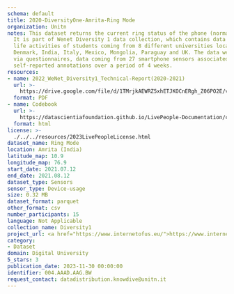 ```yaml
---
schema: default
title: 2020-DiversityOne-Amrita-Ring Mode
organization: Unitn
notes: This dataset returns the current ring status of the phone (normal/silent/vibrate).
  It is part of Wenet Diversity 1 data collection, which contains data about the everyday
  life activities of students coming from 8 different universities located in China,
  Denmark, India, Italy, Mexico, Mongolia, Paraguay and UK. The data were collected
  via questionnaires, data coming from 27 smartphone sensors associated to thousand
  self-reported annotations over a period of 4 weeks.
resources:
- name: 2022_WeNet_Diversity1_Technical-Report(2020-2021)
  url: >-
    https://drive.google.com/file/d/1TMrjkAEWRZ5xhETJKOCnERgh_Z06PO2E/view?usp=drive_link
  format: PDF
- name: Codebook
  url: >-
    https://datascientiafoundation.github.io/LivePeople-Documentation/codebooks/2020_DV1_Amrita_ringmode.html
  format: html
license: >-
  ./../../resources/2023LivePeopleLicense.html
dataset_name: Ring Mode
location: Amrita (India)
latitude_map: 10.9
longitude_map: 76.9
start_date: 2021.07.12
end_date: 2021.08.12
dataset_type: Sensors
sensor_type: Device-usage
size: 0.32 MB
dataset_format: parquet
other_format: csv
number_participants: 15
language: Not Applicable
collection_name: Diversity1
project_url: <a href="https://www.internetofus.eu/">https://www.internetofus.eu/</a>
category:
- Dataset
domain: Digital University
5_stars: 3
publication_date: 2023-11-30 00:00:00
identifier: 004.AAAD.AAG.BW
request_contact: datadistribution.knowdive@unitn.it
---
```

